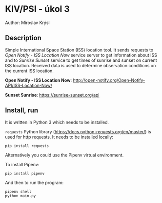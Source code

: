# KIV/PSI - úkol 3

Author: Miroslav Krýsl

## Description

Simple International Space Station (ISS) location tool.
It sends requests to *Open Notify - ISS Location Now* service server to get information about ISS
and to *Sunrise Sunset* service to get times of sunrise and sunset on current ISS location.
Received data is used to determine observation conditions on the current ISS location.

**Open Notify - ISS Location Now**: http://open-notify.org/Open-Notify-API/ISS-Location-Now/

**Sunset Sunrise**: https://sunrise-sunset.org/api

## Install, run

It is written in Python 3 which needs to be installed.

`requests` Python library (https://docs.python-requests.org/en/master/) is used for http requests.
It needs to be installed locally:

```
pip install requests
```

Alternatively you could use the Pipenv virtual environment.

To install Pipenv:

```
pip install pipenv
```

And then to run the program:

```
pipenv shell
python main.py
```